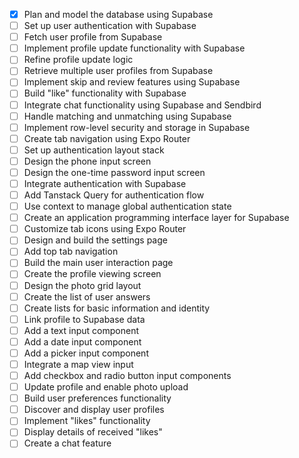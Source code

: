 - [x] Plan and model the database using Supabase
- [ ] Set up user authentication with Supabase
- [ ] Fetch user profile from Supabase
- [ ] Implement profile update functionality with Supabase
- [ ] Refine profile update logic
- [ ] Retrieve multiple user profiles from Supabase
- [ ] Implement skip and review features using Supabase
- [ ] Build "like" functionality with Supabase
- [ ] Integrate chat functionality using Supabase and Sendbird
- [ ] Handle matching and unmatching using Supabase
- [ ] Implement row-level security and storage in Supabase
- [ ] Create tab navigation using Expo Router
- [ ] Set up authentication layout stack
- [ ] Design the phone input screen
- [ ] Design the one-time password input screen
- [ ] Integrate authentication with Supabase
- [ ] Add Tanstack Query for authentication flow
- [ ] Use context to manage global authentication state
- [ ] Create an application programming interface layer for Supabase
- [ ] Customize tab icons using Expo Router
- [ ] Design and build the settings page
- [ ] Add top tab navigation
- [ ] Build the main user interaction page
- [ ] Create the profile viewing screen
- [ ] Design the photo grid layout
- [ ] Create the list of user answers
- [ ] Create lists for basic information and identity
- [ ] Link profile to Supabase data
- [ ] Add a text input component
- [ ] Add a date input component
- [ ] Add a picker input component
- [ ] Integrate a map view input
- [ ] Add checkbox and radio button input components
- [ ] Update profile and enable photo upload
- [ ] Build user preferences functionality
- [ ] Discover and display user profiles
- [ ] Implement "likes" functionality
- [ ] Display details of received "likes"
- [ ] Create a chat feature
